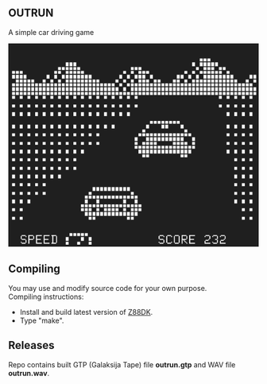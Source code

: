 ## OUTRUN

A simple car driving game

![screenshot](https://github.com/ivang78/outrun-gal/blob/master/screenshot.png?raw=true)

## Compiling

You may use and modify source code for your own purpose.  
Compiling instructions:
* Install and build latest version of [Z88DK](https://github.com/z88dk/z88dk/releases).
* Type "make". 

## Releases

Repo contains built GTP (Galaksija Tape) file **outrun.gtp** and WAV file **outrun.wav**.  
